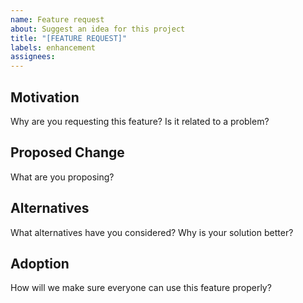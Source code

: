 ```yaml
---
name: Feature request
about: Suggest an idea for this project
title: "[FEATURE REQUEST]"
labels: enhancement
assignees:
---
```


## Motivation

Why are you requesting this feature? Is it related to a problem?

## Proposed Change

What are you proposing?

## Alternatives

What alternatives have you considered? Why is your solution better?

## Adoption

How will we make sure everyone can use this feature properly?
